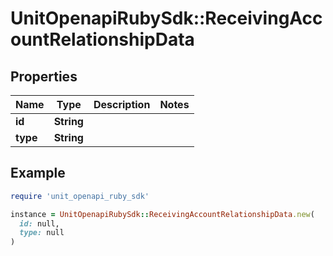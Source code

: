 # UnitOpenapiRubySdk::ReceivingAccountRelationshipData

## Properties

| Name | Type | Description | Notes |
| ---- | ---- | ----------- | ----- |
| **id** | **String** |  |  |
| **type** | **String** |  |  |

## Example

```ruby
require 'unit_openapi_ruby_sdk'

instance = UnitOpenapiRubySdk::ReceivingAccountRelationshipData.new(
  id: null,
  type: null
)
```

